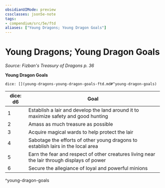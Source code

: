 ```yaml
---
obsidianUIMode: preview
cssclasses: json5e-note
tags:
- compendium/src/5e/ftd
aliases: ["Young Dragons; Young Dragon Goals"]
---
```

# Young Dragons; Young Dragon Goals
*Source: Fizban's Treasury of Dragons p. 36* 

**Young Dragon Goals**

`dice: [](young-dragons-young-dragon-goals-ftd.md#^young-dragon-goals)`

| dice: d6 | Goal |
|----------|------|
| 1 | Establish a lair and develop the land around it to maximize safety and good hunting |
| 2 | Amass as much treasure as possible |
| 3 | Acquire magical wards to help protect the lair |
| 4 | Sabotage the efforts of other young dragons to establish lairs in the local area |
| 5 | Earn the fear and respect of other creatures living near the lair through displays of power |
| 6 | Secure the allegiance of loyal and powerful minions |
^young-dragon-goals